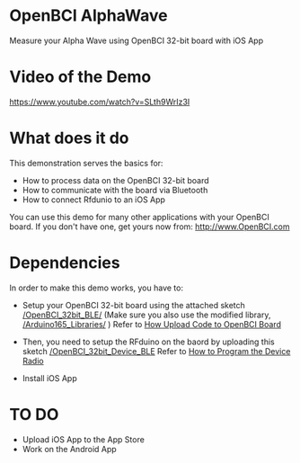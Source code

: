 # OpenBCI AlphaWave
Measure your Alpha Wave using OpenBCI 32-bit board with iOS App

# Video of the Demo
https://www.youtube.com/watch?v=SLth9WrIz3I


# What does it do
This demonstration serves the basics for:
- How to process data on the OpenBCI 32-bit board
- How to communicate with the board via Bluetooth
- How to connect Rfdunio to an iOS App

You can use this demo for many other applications with your OpenBCI board. If you don't have one, get yours now from: http://www.OpenBCI.com

# Dependencies
In order to make this demo works, you have to:

- Setup your OpenBCI 32-bit board using the attached sketch [/OpenBCI_32bit_BLE/](/OpenBCI_32bit_BLE/) (Make sure you also use the modified library, [/Arduino165_Libraries/](/Arduino165_Libraries/) ) Refer to [How Upload Code to OpenBCI Board](http://docs.openbci.com/tutorials/02-Upload_Code_to_OpenBCI_Board)

- Then, you need to setup the RFduino on the baord by uploading this sketch [/OpenBCI_32bit_Device_BLE](/OpenBCI_32bit_Device_BLE/) Refer to [How to Program the Device Radio](http://docs.openbci.com/tutorials/03-Upload_Code_to_OpenBCI_Dongle#uploading-device-firmware-to-openbci-boards-program-device-radio-with-openbci-dongle)

- Install iOS App

# TO DO
- Upload iOS App to the App Store
- Work on the Android App
